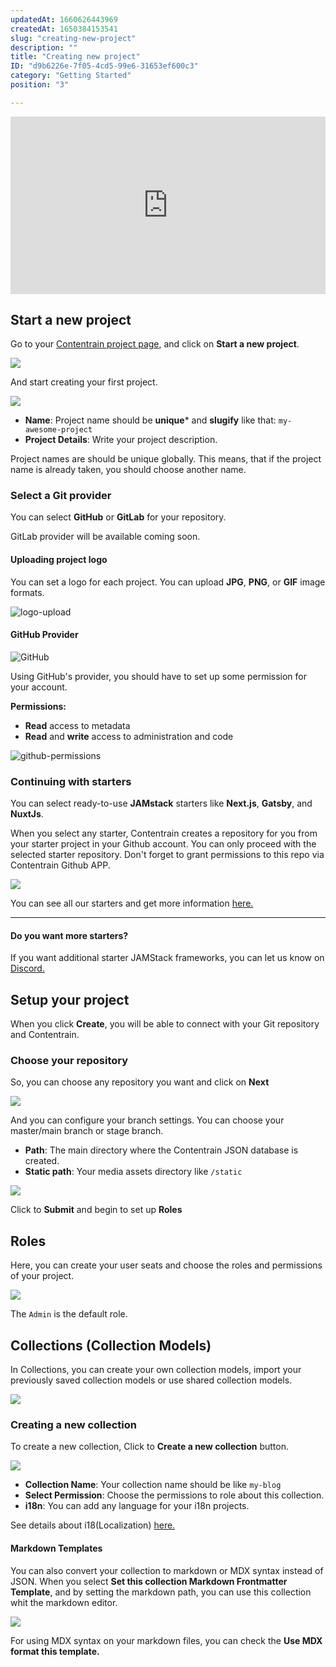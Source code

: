 ```yaml
---
updatedAt: 1660626443969
createdAt: 1650384153541
slug: "creating-new-project"
description: ""
title: "Creating new project"
ID: "d9b6226e-7f05-4cd5-99e6-31653ef600c3"
category: "Getting Started"
position: "3"

---
```


<iframe style="aspect-ratio:16 / 9; width:100%;" src="https://www.youtube.com/embed/hdpRGzn1GMI" title="YouTube video player" frameborder="0" allow="accelerometer; autoplay; clipboard-write; encrypted-media; gyroscope; picture-in-picture" allowfullscreen></iframe>

## Start a new project

Go to your [Contentrain project page](https://app.contentrain.io/welcome), and click on **Start a new project**. 

![](https://imagedelivery.net/yx26LyQGM_miwnGU8RnEaw/9010c4f7-8063-4239-84e6-477b008edb00/public)

And start creating your first project.

![](https://imagedelivery.net/yx26LyQGM_miwnGU8RnEaw/ce662f05-7bf5-4067-0050-d6579e800500/public)

- **Name**: Project name should be **unique*** and **slugify** like that: `my-awesome-project`
- **Project Details**: Write your project description.

<alert type="info">

Project names are should be unique globally. This means, that if the project name is already taken, you should choose another name.

</alert>

### Select a Git provider

You can select **GitHub** or **GitLab** for your repository.

<alert type="warning">

GitLab provider will be available coming soon.

</alert>


#### Uploading project logo 

You can set a logo for each project. You can upload **JPG**, **PNG**, or **GIF** image formats.

![logo-upload](/images/logo-upload.png)

#### GitHub Provider 

![GitHub](/images/github-modal.png)

Using GitHub's provider, you should have to set up some permission for your account. 

**Permissions:**

- **Read** access to metadata
- **Read** and **write** access to administration and code



![github-permissions](/images/github-permissions.png)


### Continuing with starters

You can select ready-to-use **JAMstack** starters like **Next.js**, **Gatsby**, and **NuxtJs**. 

<alert type="info">
When you select any starter, Contentrain creates a repository for you from your starter project in your Github account.
You can only proceed with the selected starter repository. Don't forget to grant permissions to this repo via Contentrain Github APP.
</alert>


![](https://imagedelivery.net/yx26LyQGM_miwnGU8RnEaw/6c2b96f7-30b2-4993-2c86-58af696ed900/public)

You can see all our starters and get more information [here.](https://contentrain-doc.web.app/starters)

---

#### Do you want more starters?

<alert type="info">

If you want additional starter JAMStack frameworks, you can let us know on [Discord.](https://discord.com/invite/4db2PjWYtG) 

</alert>

## Setup your project

When you click **Create**, you will be able to connect with your Git repository and Contentrain. 

### Choose your repository

So, you can choose any repository you want and click on **Next**

![](https://imagedelivery.net/yx26LyQGM_miwnGU8RnEaw/13b1e2c6-977e-4f41-b9a0-c5f071acdb00/public)

And you can configure your branch settings. You can choose your master/main branch or stage branch.

- **Path**: The main directory where the Contentrain JSON database is created.
- **Static path**: Your media assets directory like `/static`

![](https://imagedelivery.net/yx26LyQGM_miwnGU8RnEaw/ecd529a8-a28d-428d-1a40-2a521e2d5600/public)

Click to **Submit** and begin to set up **Roles**

## Roles

Here, you can create your user seats and choose the roles and permissions of your project.

![](https://imagedelivery.net/yx26LyQGM_miwnGU8RnEaw/9832040f-2fde-4c9f-3a00-d44fb94d2700/public)

The `Admin` is the default role.

## Collections (Collection Models)
In Collections, you can create your own collection models, import your previously saved collection models or use shared collection models.


![](https://imagedelivery.net/yx26LyQGM_miwnGU8RnEaw/5ce35c39-2de4-428b-6e3d-62961ded2100/public)


### Creating a new collection

To create a new collection, Click to **Create a new collection** button.

![](https://imagedelivery.net/yx26LyQGM_miwnGU8RnEaw/59104a50-353c-4609-1a20-a209ec0cac00/public)

- **Collection Name**: Your collection name should be like `my-blog`
- **Select Permission**: Choose the permissions to role about this collection.
- **i18n**: You can add any language for your i18n projects.

See details about i18(Localization) [here. ](/i18n)

#### Markdown Templates 
 
You can also convert your collection to markdown or MDX syntax instead of JSON. When you select **Set this collection Markdown Frontmatter Template**, and by setting the markdown path, you can use this collection whit the markdown editor. 

![](https://imagedelivery.net/yx26LyQGM_miwnGU8RnEaw/2ed893b1-b271-4e85-8945-790a560dcf00/public)

For using MDX syntax on your markdown files, you can check the **Use MDX format this template.**